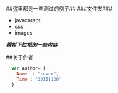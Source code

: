 ﻿##这里都是一些测试的例子##
###文件夹###
+ javacarapt
+ css
+ images

***模拟下拉框的一些内容***

##关于作者

```javascript
  var author= {
    Name  : "seven",
    Time : "20151130"
  }
```